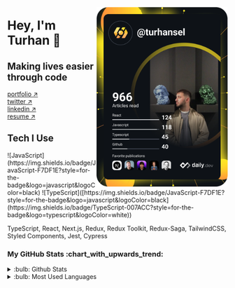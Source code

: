 <a href="https://app.daily.dev/turhansel"><img src="https://github.com/turhansel/turhansel/blob/main/devcard.svg" width="300" align="right" alt="Turhan Sel's Dev Card"/></a>

<h1 align="left">Hey, I'm Turhan 👾</h1>

<h2 align="left">Making lives easier through code</h2>
<p align="left">
 <a href="https://www.turhansel.com/" target="_blank">portfolio &nearr;</a> <br/>
 <a href="https://twitter.com/imturhansel" target="_blank">twitter &nearr;</a> <br/>
 <a href="https://www.linkedin.com/in/turhansel/" target="_blank">linkedin &nearr;</a> <br/>
 <a href="https://read.cv/turhan" target="_blank">resume &nearr;</a>
</p>

 <h2 align='left'> Tech I Use </h2>
 ![JavaScript](https://img.shields.io/badge/JavaScript-F7DF1E?style=for-the-badge&logo=javascript&logoColor=black)
 ![TypeScript]([https://img.shields.io/badge/JavaScript-F7DF1E?style=for-the-badge&logo=javascript&logoColor=black](https://img.shields.io/badge/TypeScript-007ACC?style=for-the-badge&logo=typescript&logoColor=white))



 
 TypeScript, React, Next.js, Redux, Redux Toolkit, Redux-Saga, TailwindCSS, Styled Components, Jest, Cypress

<h3>My GitHub Stats :chart_with_upwards_trend:</h3>
<p ><details>
<summary>:bulb: Github Stats</summary>
<img src="https://github-readme-stats.vercel.app/api?username=turhansel&theme=tokyonight"/>

</details>
<details>
<summary>:bulb: Most Used Languages</summary>
<img src="https://github-readme-stats.vercel.app/api/top-langs/?username=turhansel&langs_count=10&theme=tokyonight&layout=compact" alt="turhansel :: Top Langs" />
</details></p>
